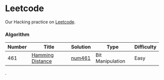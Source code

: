# Leetcode

Our Hacking practice on [Leetcode](https://leetcode.com/problemset/algorithms/).

### Algorithm

| **Number** | **Title** | **Solution** | **Type** | **Difficulty** |
| --- | ------ | -------- | ---------- | -------- |
| 461 | [Hamming Distance](https://leetcode.com/problems/hamming-distance/description/) | [num461](https://github.com/lxw0109/LeetCode_lxw/blob/master/LeetCode_Python/num001/num001.py) | 	Bit Manipulation | Easy |


. 

